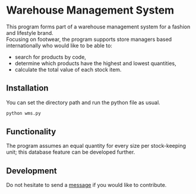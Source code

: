 # Warehouse Management System
This program forms part of a warehouse management system for a fashion and lifestyle brand.\
Focusing on footwear, the program supports store managers based internationally who would
like to be able to:
* search for products by code,
* determine which products have the highest and lowest quantities,
* calculate the total value of each stock item.


## Installation

You can set the directory path and run the python file as usual.

```bash
python wms.py
```


## Functionality

The program assumes an equal quantity for every size per stock-keeping unit; this database feature can be developed further.

## Development

Do not hesitate to send a [message](https://github.blog/2011-03-23-mention-somebody-they-re-notified/) if you would like to contribute.
